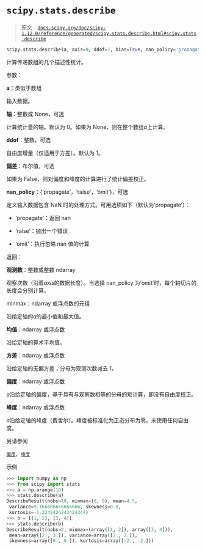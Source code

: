 # `scipy.stats.describe`

> 原文：[`docs.scipy.org/doc/scipy-1.12.0/reference/generated/scipy.stats.describe.html#scipy.stats.describe`](https://docs.scipy.org/doc/scipy-1.12.0/reference/generated/scipy.stats.describe.html#scipy.stats.describe)

```py
scipy.stats.describe(a, axis=0, ddof=1, bias=True, nan_policy='propagate')
```

计算传递数组的几个描述性统计。

参数：

**a**：类似于数组

输入数据。

**轴**：整数或 None，可选

计算统计量的轴。默认为 0。如果为 None，则在整个数组*a*上计算。

**ddof**：整数，可选

自由度增量（仅适用于方差）。默认为 1。

**偏差**：布尔值，可选

如果为 False，则对偏度和峰度的计算进行了统计偏差校正。

**nan_policy**：{‘propagate’，‘raise’，‘omit’}，可选

定义输入数据包含 NaN 时的处理方式。可用选项如下（默认为‘propagate’）：

+   ‘propagate’：返回 nan

+   ‘raise’：抛出一个错误

+   ‘omit’：执行忽略 nan 值的计算

返回：

**观测数**：整数或整数 ndarray

观察次数（沿着*axis*的数据长度）。当选择 nan_policy 为‘omit’时，每个轴切片的长度会分别计算。

minmax：ndarray 或浮点数的元组

沿给定轴的*a*的最小值和最大值。

**均值**：ndarray 或浮点数

沿给定轴的算术平均值。

**方差**：ndarray 或浮点数

沿给定轴的无偏方差；分母为观测次数减去 1。

**偏度**：ndarray 或浮点数

*a*沿给定轴的偏度，基于具有与观察数相等的分母的矩计算，即没有自由度校正。

**峰度**：ndarray 或浮点数

*a*沿给定轴的峰度（费舍尔）。峰度被标准化为正态分布为零。未使用任何自由度。

另请参阅

[`偏度`](https://docs.scipy.org/doc/scipy-1.12.0/reference/generated/scipy.stats.skew.html#scipy.stats.skew "scipy.stats.skew")，[`峰度`](https://docs.scipy.org/doc/scipy-1.12.0/reference/generated/scipy.stats.kurtosis.html#scipy.stats.kurtosis "scipy.stats.kurtosis")

示例

```py
>>> import numpy as np
>>> from scipy import stats
>>> a = np.arange(10)
>>> stats.describe(a)
DescribeResult(nobs=10, minmax=(0, 9), mean=4.5,
 variance=9.166666666666666, skewness=0.0,
 kurtosis=-1.2242424242424244)
>>> b = [[1, 2], [3, 4]]
>>> stats.describe(b)
DescribeResult(nobs=2, minmax=(array([1, 2]), array([3, 4])),
 mean=array([2., 3.]), variance=array([2., 2.]),
 skewness=array([0., 0.]), kurtosis=array([-2., -2.])) 
```

